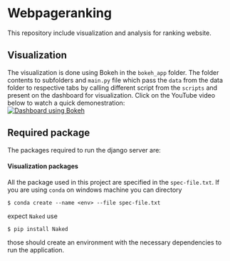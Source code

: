 # Webpageranking
This repository include visualization and analysis for ranking website.

## Visualization
The visualization is done using Bokeh in the ```bokeh_app``` folder. The folder contents to subfolders and `main.py` file which pass the ```data``` from the data folder to respective tabs by calling different script from the ```scripts``` and present on the dashboard for visualization. Click on the YouTube video below to watch a quick demonestration:  
[![Dashboard using Bokeh](https://img.youtube.com/vi/qSHbC7QEQdI/0.jpg)](https://www.youtube.com/watch?time_continue=1&v=qSHbC7QEQdI)

## Required package
The packages required to run the django server are:
#### Visualization packages
All the package used in this project are specified in the `spec-file.txt`. If you are using `conda` on windows machine you can directory
```
$ conda create --name <env> --file spec-file.txt
```
expect `Naked` use
```
$ pip install Naked
```
those should create an environment with the necessary dependencies to run the application.

<!-- to table creating  -->
<!-- python manage.py migrate --run-syncdb -->

<!-- the normalized data is missing web name column -->

<!-- ### Comments on Beta release
- Allow the sure to have a side by side view. (https://hub.mybinder.org/user/bokeh-bokeh-notebooks-1zde6jyk/notebooks/tutorial/11%20-%20Running%20Bokeh%20Applictions.ipynb#Directory-Format-Apps-and-Templates)
(https://github.com/bokeh/bokeh/blob/master/examples/app/dash/main.py)
- Give meaningful naming conventions
- Keep consistence across different views  
- While selecting and de-selecting the parameters the x-axis must adjust
- Table view (should be called Detail) has to include all the parameters and their actual values

https://groups.google.com/a/continuum.io/d/msg/bokeh/7T61s6gQyW4/SzHXHSKmAQAJ
 -->
